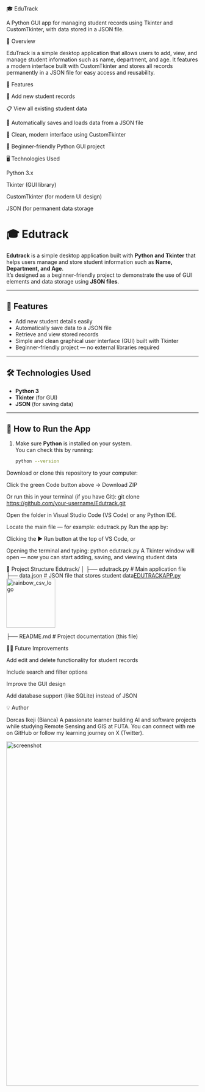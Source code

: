 🎓 EduTrack

A Python GUI app for managing student records using Tkinter and CustomTkinter, with data stored in a JSON file.

🧠 Overview

EduTrack is a simple desktop application that allows users to add, view, and manage student information such as name, department, and age.
It features a modern interface built with CustomTkinter and stores all records permanently in a JSON file for easy access and reusability.

🧩 Features

📝 Add new student records

📋 View all existing student data

💾 Automatically saves and loads data from a JSON file

🎨 Clean, modern interface using CustomTkinter

🧰 Beginner-friendly Python GUI project

🖥️ Technologies Used

Python 3.x

Tkinter (GUI library)

CustomTkinter (for modern UI design)

JSON (for permanent data storage

# 🎓 Edutrack

**Edutrack** is a simple desktop application built with **Python and Tkinter** that helps users manage and store student information such as **Name, Department, and Age**.  
It’s designed as a beginner-friendly project to demonstrate the use of GUI elements and data storage using **JSON files**.

---

## 🧠 Features

- Add new student details easily  
- Automatically save data to a JSON file  
- Retrieve and view stored records  
- Simple and clean graphical user interface (GUI) built with Tkinter  
- Beginner-friendly project — no external libraries required  

---

## 🛠️ Technologies Used

- **Python 3**  
- **Tkinter** (for GUI)  
- **JSON** (for saving data)

---

## 🚀 How to Run the App

1. Make sure **Python** is installed on your system.  
   You can check this by running:
   ```bash
   python --version
Download or clone this repository to your computer:

Click the green Code button above → Download ZIP

Or run this in your terminal (if you have Git):
git clone https://github.com/your-username/Edutrack.git

Open the folder in Visual Studio Code (VS Code) or any Python IDE.

Locate the main file — for example:
edutrack.py
Run the app by:

Clicking the ▶ Run button at the top of VS Code, or

Opening the terminal and typing:
python edutrack.py
A Tkinter window will open — now you can start adding, saving, and viewing student data

📁 Project Structure
Edutrack/
│
├── edutrack.py           # Main application file
├── data.json             # JSON file that stores student data[EDUTRACKAPP.py](https://github.com/user-attachments/files/22874520/EDUTRACKAPP.py)
<img width="128" height="128" alt="rainbow_csv_logo" src="https://github.com/user-attachments/assets/6bdb7f74-3c7a-46bd-bc03-1e04da5d9842" />

├── README.md             # Project documentation (this file)

🧑‍💻 Future Improvements

Add edit and delete functionality for student records

Include search and filter options

Improve the GUI design

Add database support (like SQLite) instead of JSON

💡 Author

Dorcas Ikeji (Bianca)
A passionate learner building AI and software projects while studying Remote Sensing and GIS at FUTA.
You can connect with me on GitHub
 or follow my learning journey on X (Twitter).

 <img width="1600" height="900" alt="screenshot" src="https://github.com/user-attachments/assets/1cdc05fc-dec1-41cd-9155-ea5ac9cf4ff0" />



